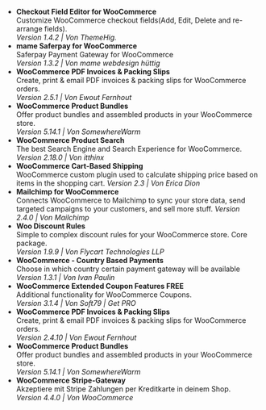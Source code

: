 - **Checkout Field Editor for WooCommerce**   
  Customize WooCommerce checkout fields(Add, Edit, Delete and re-arrange fields).  
  *Version 1.4.2 | Von ThemeHig.* 
- **mame Saferpay for WooCommerce**  
  Saferpay Payment Gateway for WooCommerce  
  *Version 1.3.2 | Von mame webdesign hüttig*
- **WooCommerce PDF Invoices & Packing Slips**  
  Create, print & email PDF invoices & packing slips for WooCommerce orders.  
  *Version 2.5.1 | Von Ewout Fernhout*
- **WooCommerce Product Bundles**  
  Offer product bundles and assembled products in your WooCommerce store.  
  *Version 5.14.1 | Von SomewhereWarm*
- **WooCommerce Product Search**  
  The best Search Engine and Search Experience for WooCommerce.  
  *Version 2.18.0 | Von itthinx*
- **WooCommerce Cart-Based Shipping**  
  WooCommerce custom plugin used to calculate shipping price based on items in the shopping cart. 
  *Version 2.3 | Von Erica Dion*
- **Mailchimp for WooCommerce**  
  Connects WooCommerce to Mailchimp to sync your store data, send targeted campaigns to your customers, and sell more stuff.
  *Version 2.4.0 | Von Mailchimp*
- **Woo Discount Rules**  
  Simple to complex discount rules for your WooCommerce store. Core package.  
  *Version 1.9.9 | Von Flycart Technologies LLP*
- **WooCommerce - Country Based Payments**  
  Choose in which country certain payment gateway will be available  
  *Version 1.3.1 | Von Ivan Paulin*
- **WooCommerce Extended Coupon Features FREE**  
  Additional functionality for WooCommerce Coupons.  
  *Version 3.1.4 | Von Soft79 | Get PRO*
- **WooCommerce PDF Invoices & Packing Slips**  
  Create, print & email PDF invoices & packing slips for WooCommerce orders.  
  *Version 2.4.10 | Von Ewout Fernhout*
- **WooCommerce Product Bundles**  
  Offer product bundles and assembled products in your WooCommerce store.  
  *Version 5.14.1 | Von SomewhereWarm*
- **WooCommerce Stripe-Gateway**  
  Akzeptiere mit Stripe Zahlungen per Kreditkarte in deinem Shop.  
  *Version 4.4.0 | Von WooCommerce*
